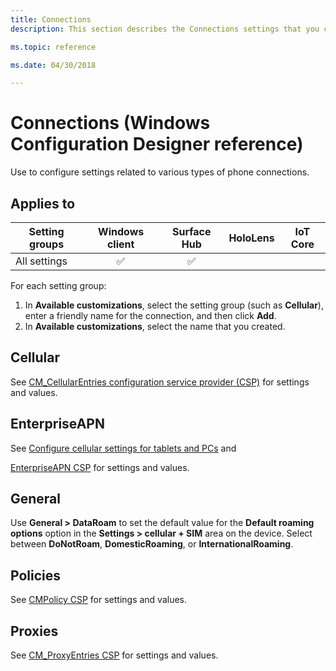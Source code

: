 ```yaml
---
title: Connections
description: This section describes the Connections settings that you can configure in provisioning packages for Windows 10 using Windows Configuration Designer.

ms.topic: reference

ms.date: 04/30/2018

---
```


# Connections (Windows Configuration Designer reference)

Use to configure settings related to various types of phone connections.

## Applies to

| Setting groups  | Windows client | Surface Hub | HoloLens | IoT Core |
| --- | :---: | :---: | :---: | :---: |
| All settings  | ✅ | ✅ |  |  |

For each setting group:
1. In **Available customizations**, select the setting group (such as **Cellular**), enter a friendly name for the connection, and then click **Add**.
1. In **Available customizations**, select the name that you created.

## Cellular

See [CM_CellularEntries configuration service provider (CSP)](/windows/client-management/mdm/cm-cellularentries-csp) for settings and values.

## EnterpriseAPN

See [Configure cellular settings for tablets and PCs](../cellular/provisioning-apn.md) and

[EnterpriseAPN CSP](/windows/client-management/mdm/enterpriseapn-csp) for settings and values.

## General

Use **General > DataRoam** to set the default value for the **Default roaming options** option in the **Settings > cellular + SIM** area on the device. Select between **DoNotRoam**, **DomesticRoaming**, or **InternationalRoaming**.

## Policies

See [CMPolicy CSP](/windows/client-management/mdm/cmpolicy-csp) for settings and values.

## Proxies

See [CM_ProxyEntries CSP](/windows/client-management/mdm/cm-proxyentries-csp) for settings and values.
